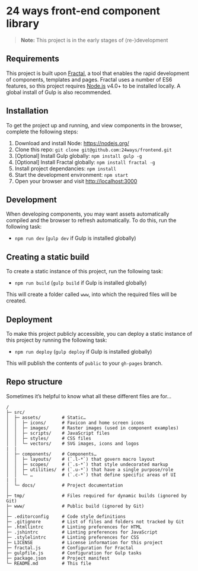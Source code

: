 # 24 ways front-end component library

> **Note:** This project is in the early stages of (re-)development

## Requirements
This project is built upon [Fractal](https://github.com/frctl/fractal), a tool that enables the rapid development of components, templates and pages. Fractal uses a number of ES6 features, so this project requires [Node.js](https://nodejs.org/) v4.0+ to be installed locally. A global install of Gulp is also recommended.

## Installation
To get the project up and running, and view components in the browser, complete the following steps:

1. Download and install Node: <https://nodejs.org/>
2. Clone this repo: `git clone git@github.com:24ways/frontend.git`
3. [Optional] Install Gulp globally: `npm install gulp -g`
4. [Optional] Install Fractal globally: `npm install fractal -g`
5. Install project dependancies: `npm install`
6. Start the development environment: `npm start`
7. Open your browser and visit <http://localhost:3000>

## Development
When developing components, you may want assets automatically compiled and the browser to refresh automatically. To do this, run the following task:

* `npm run dev` (`gulp dev` if Gulp is installed globally)

## Creating a static build
To create a static instance of this project, run the following task:

* `npm run build` (`gulp build` if Gulp is installed globally)

This will create a folder called `www`, into which the required files will be created.

## Deployment
To make this project publicly accessible, you can deploy a static instance of this project by running the following task:

* `npm run deploy` (`gulp deploy` if Gulp is installed globally)

This will publish the contents of `public` to your `gh-pages` branch.

## Repo structure
Sometimes it’s helpful to know what all these different files are for…

```
/
├─ src/
│  ├─ assets/        # Static…
│  │  ├─ icons/      # Favicon and home screen icons
│  │  ├─ images/     # Raster images (used in component examples)
│  │  ├─ scripts/    # JavaScript files
│  │  ├─ styles/     # CSS files
│  │  └─ vectors/    # SVG images, icons and logos
|  |
│  ├─ components/    # Components…
│  │  ├─ layouts/    # (`.l-*`) that govern macro layout
│  │  ├─ scopes/     # (`.s-*`) that style undecorated markup
│  │  ├─ utilities/  # (`.u-*`) that have a single purpose/role
│  │  └─ …           # (`.c-*`) that define specific areas of UI
|  |
│  └─ docs/          # Project documentation
│
├─ tmp/              # Files required for dynamic builds (ignored by Git)
├─ www/              # Public build (ignored by Git)
│
├─ .editorconfig     # Code style definitions
├─ .gitignore        # List of files and folders not tracked by Git
├─ .htmllintrc       # Linting preferences for HTML
├─ .jshintrc         # Linting preferences for JavaScript
├─ .stylelintrc      # Linting preferences for CSS
├─ LICENSE           # License information for this project
├─ fractal.js        # Configuration for Fractal
├─ gulpfile.js       # Configuration for Gulp tasks
├─ package.json      # Project manifest
└─ README.md         # This file
```
